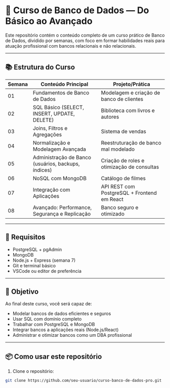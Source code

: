 # 💾 Curso de Banco de Dados — Do Básico ao Avançado

Este repositório contém o conteúdo completo de um curso prático de Banco de Dados, dividido por semanas, com foco em formar habilidades reais para atuação profissional com bancos relacionais e não relacionais.

---

## 📚 Estrutura do Curso

| Semana | Conteúdo Principal                                 | Projeto/Prática                              |
|--------|----------------------------------------------------|----------------------------------------------|
| 01     | Fundamentos de Banco de Dados                      | Modelagem e criação de banco de clientes     |
| 02     | SQL Básico (SELECT, INSERT, UPDATE, DELETE)        | Biblioteca com livros e autores              |
| 03     | Joins, Filtros e Agregações                        | Sistema de vendas                            |
| 04     | Normalização e Modelagem Avançada                  | Reestruturação de banco mal modelado         |
| 05     | Administração de Banco (usuários, backups, índices)| Criação de roles e otimização de consultas   |
| 06     | NoSQL com MongoDB                                  | Catálogo de filmes                           |
| 07     | Integração com Aplicações                          | API REST com PostgreSQL + Frontend em React  |
| 08     | Avançado: Performance, Segurança e Replicação      | Banco seguro e otimizado                     |

---

## 🚀 Requisitos

- PostgreSQL + pgAdmin
- MongoDB
- Node.js + Express (semana 7)
- Git e terminal básico
- VSCode ou editor de preferência

---

## 🎯 Objetivo

Ao final deste curso, você será capaz de:

- Modelar bancos de dados eficientes e seguros
- Usar SQL com domínio completo
- Trabalhar com PostgreSQL e MongoDB
- Integrar bancos a aplicações reais (Node.js/React)
- Administrar e otimizar bancos como um DBA profissional

---

## 📦 Como usar este repositório

1. Clone o repositório:
```bash
git clone https://github.com/seu-usuario/curso-banco-de-dados-pro.git
